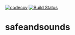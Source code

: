 [![codecov](https://codecov.io/gh/sah-lob/safeandsounds/branch/main/graph/badge.svg?token=ZOWAUFG7NJ)](https://codecov.io/gh/sah-lob/safeandsounds)
[![Build Status](https://travis-ci.org/sah-lob/job4j_spring.svg?branch=master)](https://travis-ci.org/sah-lob/job4j_spring)

# safeandsounds